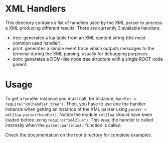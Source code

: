 # XML Handlers
This directory contains a list of handlers used by the XML parser to process a XML producing different results.
There are currently 3 available handlers:

- tree: generates a lua table from an XML content string (the most common used handler).
- print: generates a simple event trace which outputs messages to the terminal during the XML parsing, usually for debugging purposes.
- dom: generates a DOM-like node tree structure with a single ROOT node parent.

# Usage
To get a handler instance you must call, for instance, `handler = require("xmlhandler.tree")`.
Then, you have to use one the handler instance when getting an instance of the XML parser using `parser = xml2lua.parser(handler)`.
Notice the module `xml2lua` should have been loaded before using `require("xml2lua")`.
This way, the handler is called internally when the `parser:parse(xml)` function is called.

Check the documentation on the root directory for complete examples.

